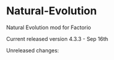 # Natural-Evolution
Natural Evolution mod for Factorio

Current released version 4.3.3 - Sep 16th

Unreleased changes:

